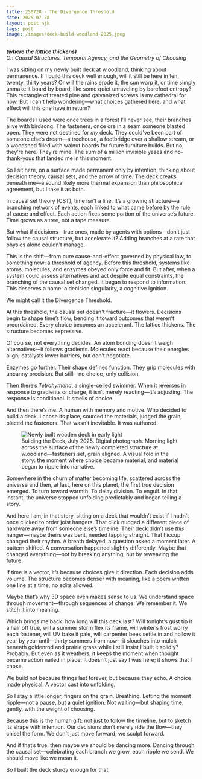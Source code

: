 ```yaml
---
title: 250728 - The Divergence Threshold
date: 2025-07-28
layout: post.njk
tags: post
image: /images/deck-build-woodland-2025.jpeg
---
```


**_(where the lattice thickens)_**  
*On Causal Structures, Temporal Agency, and the Geometry of Choosing*

I was sitting on my newly built deck at w.oodland, thinking about permanence. If I build this deck well enough, will it still be here in ten, twenty, thirty years? Or will the rains erode it, the sun warp it, or time simply unmake it board by board, like some quiet unraveling by barefoot entropy? This rectangle of treated pine and galvanized screws is my cathedral for now. But I can't help wondering—what choices gathered here, and what effect will this one have in return?

The boards I used were once trees in a forest I’ll never see, their branches alive with birdsong. The fasteners, once ore in a seam someone blasted open. They were not destined for *my* deck. They could’ve been part of someone else’s dream—a treehouse, a footbridge over a shallow stream, or a woodshed filled with walnut boards for future furniture builds. But no, they’re here. They’re mine. The sum of a million invisible yeses and no-thank-yous that landed me in this moment.

So I sit here, on a surface made permanent only by intention, thinking about decision theory, causal sets, and the arrow of time. The deck creaks beneath me—a sound likely more thermal expansion than philosophical agreement, but I take it as both.

In causal set theory (CST), time isn’t a line. It’s a growing structure—a branching network of events, each linked to what came before by the rule of cause and effect. Each action fixes some portion of the universe’s future. Time grows as a tree, not a tape measure.

But what if decisions—true ones, made by agents with options—don’t just follow the causal structure, but accelerate it? Adding branches at a rate that physics alone couldn’t manage.

This is the shift—from pure cause-and-effect governed by physical law, to something new: a threshold of agency. Before this threshold, systems like atoms, molecules, and enzymes obeyed only force and fit. But after, when a system could assess alternatives and act despite equal constraints, the branching of the causal set changed. It began to respond to information. This deserves a name: a decision singularity, a cognitive ignition.

We might call it the Divergence Threshold.

At this threshold, the causal set doesn't fracture—it flowers. Decisions begin to shape time’s flow, bending it toward outcomes that weren’t preordained. Every choice becomes an accelerant. The lattice thickens. The structure becomes expressive.

Of course, not everything decides. An atom bonding doesn’t weigh alternatives—it follows gradients. Molecules react because their energies align; catalysts lower barriers, but don’t negotiate.

Enzymes go further. Their shape defines function. They grip molecules with uncanny precision. But still—no choice, only collision.

Then there’s *Tetrahymena*, a single-celled swimmer. When it reverses in response to gradients or charge, it isn’t merely reacting—it’s adjusting. The response is conditional. It smells of choice.

And then there’s me. A human with memory and motive. Who decided to build a deck. I chose its place, sourced the materials, judged the grain, placed the fasteners. That wasn’t inevitable. It was authored.

<figure>
  <img src="/images/deck-build-woodland-2025.jpeg" alt="Newly built wooden deck in early light">
  <figcaption>
    Building the Deck, July 2025. Digital photograph. Morning light across the surface of the newly completed structure at w.oodland—fasteners set, grain aligned. A visual fold in the story: the moment where choice became material, and material began to ripple into narrative.
  </figcaption>
</figure>

Somewhere in the churn of matter becoming life, scattered across the universe and then, at last, here on this planet, the first true decision emerged. To turn toward warmth. To delay division. To engulf. In that instant, the universe stopped unfolding predictably and began telling a story.

And here I am, in that story, sitting on a deck that wouldn’t exist if I hadn’t once clicked to order joist hangers. That click nudged a different piece of hardware away from someone else’s timeline. Their deck didn’t use *this* hanger—maybe theirs was bent, needed tapping straight. That hiccup changed their rhythm. A breath delayed, a question asked a moment later. A pattern shifted. A conversation happened slightly differently. Maybe that changed everything—not by breaking anything, but by reweaving the future.

If time is a vector, it’s because choices give it direction. Each decision adds volume. The structure becomes denser with meaning, like a poem written one line at a time, no edits allowed.

Maybe that’s why 3D space even makes sense to us. We understand space through movement—through sequences of change. We remember it. We stitch it into meaning.

Which brings me back: how long will this deck last? Will tonight’s gust tip it a hair off true, will a summer storm flex its frame, will winter’s frost worry each fastener, will UV bake it pale, will carpenter bees settle in and hollow it year by year until—thirty summers from now—it slouches into mulch beneath goldenrod and prairie grass while I still insist I built it solidly? Probably. But even as it weathers, it keeps the moment when thought became action nailed in place. It doesn’t just say I was here; it shows that I chose.

We build not because things last forever, but because they echo. A choice made physical. A vector cast into unfolding.

So I stay a little longer, fingers on the grain. Breathing. Letting the moment ripple—not a pause, but a quiet ignition. Not waiting—but shaping time, gently, with the weight of choosing.

Because this is the human gift: not just to follow the timeline, but to sketch its shape with intention. Our decisions don’t merely ride the flow—they chisel the form. We don't just move forward; we sculpt forward.

And if that’s true, then maybe we should be dancing more. Dancing through the causal set—celebrating each branch we grow, each ripple we send. We should move like we mean it.

So I built the deck sturdy enough for that.


